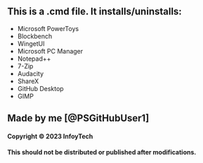 ## This is a .cmd file. It installs/uninstalls:

 * Microsoft PowerToys
 * Blockbench
 * WingetUI
 * Microsoft PC Manager
 * Notepad++
 * 7-Zip
 * Audacity
 * ShareX
 * GitHub Desktop
 * GIMP

## Made by me [@PSGitHubUser1] 

#### Copyright © 2023 InfoyTech
#### This should not be distributed or published after modifications.
